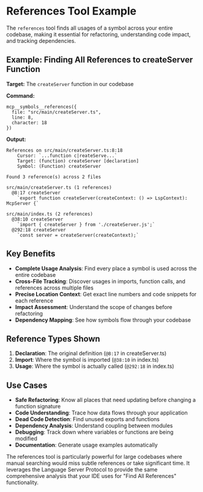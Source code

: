 # References Tool Example

The `references` tool finds all usages of a symbol across your entire codebase, making it essential for refactoring, understanding code impact, and tracking dependencies.

## Example: Finding All References to createServer Function

**Target:** The `createServer` function in our codebase

**Command:**
```
mcp__symbols__references({ 
  file: "src/main/createServer.ts", 
  line: 8, 
  character: 18 
})
```

**Output:**
```
References on src/main/createServer.ts:8:18
    Cursor: `...function c|reateServe...`
    Target: (function) createServer [declaration]
    Symbol: (Function) createServer

Found 3 reference(s) across 2 files

src/main/createServer.ts (1 references)
  @8:17 createServer
    `export function createServer(createContext: () => LspContext): McpServer {`

src/main/index.ts (2 references)
  @38:10 createServer
    `import { createServer } from './createServer.js';`
  @292:18 createServer
    `const server = createServer(createContext);`
```

## Key Benefits

- **Complete Usage Analysis**: Find every place a symbol is used across the entire codebase
- **Cross-File Tracking**: Discover usages in imports, function calls, and references across multiple files
- **Precise Location Context**: Get exact line numbers and code snippets for each reference
- **Impact Assessment**: Understand the scope of changes before refactoring
- **Dependency Mapping**: See how symbols flow through your codebase

## Reference Types Shown

1. **Declaration**: The original definition (`@8:17` in createServer.ts)
2. **Import**: Where the symbol is imported (`@38:10` in index.ts) 
3. **Usage**: Where the symbol is actually called (`@292:18` in index.ts)

## Use Cases

- **Safe Refactoring**: Know all places that need updating before changing a function signature
- **Code Understanding**: Trace how data flows through your application
- **Dead Code Detection**: Find unused exports and functions
- **Dependency Analysis**: Understand coupling between modules
- **Debugging**: Track down where variables or functions are being modified
- **Documentation**: Generate usage examples automatically

The references tool is particularly powerful for large codebases where manual searching would miss subtle references or take significant time. It leverages the Language Server Protocol to provide the same comprehensive analysis that your IDE uses for "Find All References" functionality.